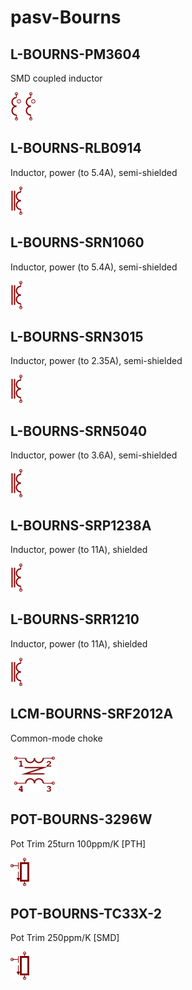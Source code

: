# pasv-Bourns

## L-BOURNS-PM3604
SMD coupled inductor

![L-BOURNS-PM3604__1__1](/images/pasv-BiTech__L-BITECH-HM78D-1210__1__1.png?raw=true) 
![L-BOURNS-PM3604__2__1](/images/pasv-BiTech__L-BITECH-HM78D-1210__1__1.png?raw=true) 

## L-BOURNS-RLB0914
Inductor, power (to 5.4A), semi-shielded

![L-BOURNS-RLB0914__1__1](/images/_passive__LFERR__1__1.png?raw=true) 

## L-BOURNS-SRN1060
Inductor, power (to 5.4A), semi-shielded

![L-BOURNS-SRN1060__1__1](/images/_passive__LFERR__1__1.png?raw=true) 

## L-BOURNS-SRN3015
Inductor, power (to 2.35A), semi-shielded

![L-BOURNS-SRN3015__1__1](/images/_passive__LFERR__1__1.png?raw=true) 

## L-BOURNS-SRN5040
Inductor, power (to 3.6A), semi-shielded

![L-BOURNS-SRN5040__1__1](/images/_passive__LFERR__1__1.png?raw=true) 

## L-BOURNS-SRP1238A
Inductor, power (to 11A), shielded

![L-BOURNS-SRP1238A__1__1](/images/_passive__LFERR__1__1.png?raw=true) 

## L-BOURNS-SRR1210
Inductor, power (to 11A), shielded

![L-BOURNS-SRR1210__1__1](/images/_passive__LFERR__1__1.png?raw=true) 

## LCM-BOURNS-SRF2012A
Common-mode choke

![LCM-BOURNS-SRF2012A__1__1](/images/pasv-Bourns__LCM-BOURNS-SRF2012A__1__1.png?raw=true) 

## POT-BOURNS-3296W
Pot Trim 25turn 100ppm/K [PTH]

![POT-BOURNS-3296W__1__1](/images/_passive__POT-TRIM__1__1.png?raw=true) 

## POT-BOURNS-TC33X-2
Pot Trim 250ppm/K [SMD]

![POT-BOURNS-TC33X-2__1__1](/images/_passive__POT-TRIM__1__1.png?raw=true) 

